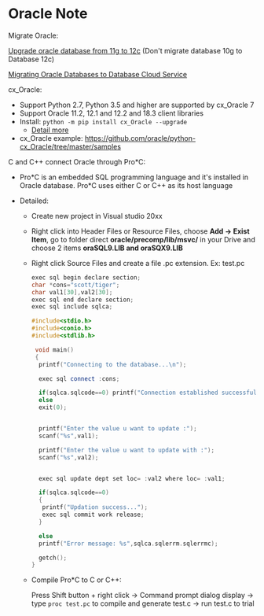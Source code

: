 # Oracle Note

Migrate Oracle:

[Upgrade oracle database from 11g to 12c](/Upgrade%20oracle%20database%20from%2011g%20to%2012c.md) (Don't migrate database 10g to Database 12c)

[Migrating Oracle Databases to Database Cloud Service](https://docs.oracle.com/en/cloud/paas/database-dbaas-cloud/csdbi/mig-migrating-premises-oracle-db-cloud.html) 

cx_Oracle:

+ Support Python 2.7, Python 3.5 and higher are supported by cx_Oracle 7
+ Support Oracle 11.2, 12.1 and 12.2 and 18.3 client libraries
+ Install:
  `python -m pip install cx_Oracle --upgrade`
  + [Detail more](https://cx-oracle.readthedocs.io/en/latest/installation.html#installing-cx-oracle-on-linux)
+ cx_Oracle example: https://github.com/oracle/python-cx_Oracle/tree/master/samples

C and C++ connect Oracle through Pro*C:

+ Pro\*C is an embedded SQL programming language and it's installed in Oracle database. Pro*C uses either C or C++ as its host language 

+ Detailed:
  + Create new project in Visual studio 20xx
  + Right click into Header Files or Resource Files, choose **Add -> Exist Item**, go to folder direct **oracle/precomp/lib/msvc/** in your Drive and choose 2 items **oraSQL9.LIB and oraSQX9.LIB**
  + Right click Source Files and create a file .pc extension. Ex: test.pc
    
    ```cpp
    exec sql begin declare section;
    char *cons="scott/tiger";
    char val1[30],val2[30];
    exec sql end declare section;
    exec sql include sqlca;

    #include<stdio.h>
    #include<conio.h>
    #include<stdlib.h>

     void main()
     {
      printf("Connecting to the database...\n");

      exec sql connect :cons;

      if(sqlca.sqlcode==0) printf("Connection established successfully...\n");
      else
      exit(0);


      printf("Enter the value u want to update :");
      scanf("%s",val1);

      printf("Enter the value u want to update with :");
      scanf("%s",val2);


      exec sql update dept set loc= :val2 where loc= :val1;

      if(sqlca.sqlcode==0)
      {
       printf("Updation success...");
       exec sql commit work release;
      }

      else
      printf("Error message: %s",sqlca.sqlerrm.sqlerrmc);

      getch();
    }
    ```
   + Compile Pro\*C to C or C++:
   
     Press Shift button + right click -> Command prompt dialog display -> type `proc test.pc` to compile and generate test.c -> run test.c to trial  
